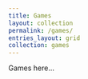 ```yaml
---
title: Games
layout: collection
permalink: /games/
entries_layout: grid
collection: games
---
```

Games here...
